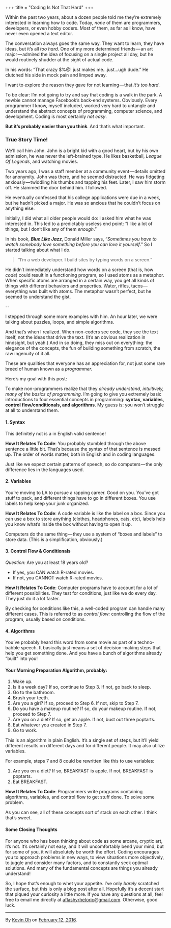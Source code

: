 +++
title = "Coding Is Not That Hard"
+++

Within the past two years, about a dozen people told me they’re extremely interested in learning how to code. Today, _none_ of them are programmers, developers, or even hobby coders. Most of them, as far as I know, have never even opened a text editor.

The conversation always goes the same way. They want to learn, they have ideas, but it’s all _too hard_. One of my more determined friends — an art major — admired the idea of focusing on a single project all day, but he would routinely shudder at the sight of actual code.

In his words: “That crazy $%@! just makes me…just…ugh dude.” He clutched his side in mock pain and limped away.

I want to explore the reason they gave for not learning — that _it’s too hard_.

To be clear: I’m not going to try and say that coding is a walk in the park. A newbie cannot manage Facebook’s back-end systems. Obviously. Every programmer I know, myself included, worked very hard to untangle and understand the abstract concepts of programming, computer science, and development. Coding is most certainly _not easy_.

**But it’s probably easier than you think**. And that’s what important.

### True Story Time!

We’ll call him John. John is a bright kid with a good heart, but by his own admission, he was never the left-brained type. He likes basketball, _League Of Legends_, and watching movies.

Two years ago, I was a staff member at a community event — details omitted for anonymity. John was there, and he seemed distracted. He was fidgeting anxiously — twiddling his thumbs and tapping his feet. Later, I saw him storm off. He slammed the door behind him. I followed.

He eventually confessed that his college applications were due in a week, but he hadn’t picked a major. He was so anxious that he couldn’t focus on anything else.

Initially, I did what all older people would do: I asked him what he was interested in. This led to a predictably useless end point: “I like a lot of things, but I don’t like any of them _enough_.”

In his book, **_Blue Like Jazz_**, Donald Miller says, “_Sometimes you have to watch somebody love something before you can love it yourself_.” So I started talking about what I do.

> “I’m a web developer. I build sites by typing words on a screen.”

He didn’t immediately understand how words on a screen (that is, how _code_) could result in a functioning program, so I used atoms as a metaphor. When specific atoms are arranged in a certain way, you get all kinds of things with different behaviors and properties. Water, rifles, tacos — everything was built with atoms. The metaphor wasn’t perfect, but he seemed to understand the gist.

--

I stepped through some more examples with him. An hour later, we were talking about puzzles, loops, and simple algorithms.

And that’s when I realized. When non-coders see code, they see the text itself, not the ideas that drive the text. (It’s an obvious realization in hindsight, but yeah.) And in so doing, they miss out on everything: the elegance of the concepts, the fun of building something from scratch, the raw ingenuity of it all.

These are qualities that everyone has an appreciation for, not just some rare breed of human known as a _programmer._

Here’s my goal with this post:

To make non-programmers realize that they _already understand, intuitively, many of the basics of programming_. I’m going to give you extremely basic introductions to four essential concepts in programming: **syntax, variables, control flow/conditionals, and algorithms**. My guess is: you won’t struggle at all to understand them.

#### 1. Syntax

This definitely not is a in English valid sentence!

**How It Relates To Code**: You probably stumbled through the above sentence a little bit. That’s because the syntax of that sentence is messed up. The order of words matter, both in English and in coding languages.

Just like we expect certain patterns of speech, so do computers — the only difference lies in the languages used.

#### 2. Variables

You’re moving to LA to pursue a rapping career. Good on you. You’ve got stuff to pack, and different things have to go in different boxes. You use labels to help keep your junk organized.

**How It Relates To Code**: A code variable is like the label on a box. Since you can use a box to store anything (clothes, headphones, cats, etc), labels help you know what’s inside the box without having to open it up.

Computers do the same thing — they use a system of “boxes and labels” to store data. (This is a simplification, obviously.)

#### 3. Control Flow & Conditionals

_Question:_ Are you at least 18 years old?

*   If yes, you CAN watch R-rated movies.
*   If not, you CANNOT watch R-rated movies.

**How It Relates To Code**: Computer programs have to account for a lot of different possibilities. They test for conditions, just like we do every day. They just do it a lot faster.

By checking for conditions like this, a well-coded program can handle many different cases. This is referred to as _control flow:_ controlling the flow of the program, usually based on conditions.

#### 4. Algorithms

You’ve probably heard this word from some movie as part of a techno-babble speech. It basically just means a set of decision-making steps that help you get something done. And you have a bunch of algorithms already “built” into you!

#### Your Morning Preparation Algorithm, probably:

1.  Wake up.
2.  Is it a week day? If so, continue to Step 3\. If not, go back to sleep.
3.  Go to the bathroom.
4.  Brush your teeth.
5.  Are you a girl? If so, proceed to Step 6\. If not, skip to Step 7.
6.  Do you have a makeup routine? If so, do your makeup routine. If not, proceed to Step 7.
7.  Are you on a diet? If so, get an apple. If not, bust out three poptarts.
8.  Eat whatever you created in Step 7.
9.  Go to work.

This is an algorithm in plain English. It’s a single set of steps, but it’ll yield different results on different days and for different people. It may also utilize variables.

For example, steps 7 and 8 could be rewritten like this to use variables:

1.  Are you on a diet? If so, BREAKFAST is apple. If not, BREAKFAST is poptarts.
2.  Eat BREAKFAST.

**How It Relates To Code**: Programmers write programs containing algorithms, variables, and control flow to get stuff done. To solve some problem.

As you can see, all of these concepts sort of stack on each other. I think that’s sweet.

#### Some Closing Thoughts

For anyone who has been thinking about code as some arcane, cryptic art, it’s not. It’s certainly not easy, and it will uncomfortably bend your mind, but for some of you, it will absolutely be worth the effort. Coding encourages you to approach problems in new ways, to view situations more objectively, to juggle and consider many factors, and to constantly seek optimal solutions. And many of the fundamental concepts are things you already understand!

So, I hope that’s enough to whet your appetite. I’ve only _barely_ scratched the surface, but this is only a blog post after all. Hopefully it’s a decent start that piqued your curiosity a little more. If you have any questions at all, feel free to email me directly at [aflashyrhetoric@gmail.com](mailto:aflashyrhetoric@gmail.com). Otherwise, good luck.

---

By [Kevin Oh](https://medium.com/@aflashyrhetoric) on [<time class="dt-published" datetime="2016-02-12T22:09:12.741Z">February 12, 2016</time>](https://medium.com/p/c9a051d29a3a).